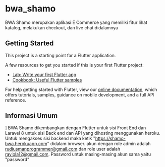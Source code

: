 # bwa_shamo

BWA Shamo merupakan aplikasi E Commerce yang memiliki fitur lihat katalog, melakukan checkout, dan live chat didalamnya

## Getting Started

This project is a starting point for a Flutter application.

A few resources to get you started if this is your first Flutter project:

- [Lab: Write your first Flutter app](https://flutter.dev/docs/get-started/codelab)
- [Cookbook: Useful Flutter samples](https://flutter.dev/docs/cookbook)

For help getting started with Flutter, view our
[online documentation](https://flutter.dev/docs), which offers tutorials,
samples, guidance on mobile development, and a full API reference.

## Informasi Umum
]
BWA Shamo dikembangkan dengan Flutter untuk sisi Front End dan Laravel 8 untuk sisi Back end dan API yang dihosting menggunakan heroku.
Untuk mengakses sisi backend maka ketik "https://shamo-bwa.herokuapp.com" didalam browser. akun dengan role admin adalah rudiusmanprogrammer@gmail.com dan role user adalah raviola12@gmail.com. Password untuk masing-masing akun sama yaitu "password"


